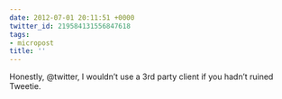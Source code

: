 ```yaml
---
date: 2012-07-01 20:11:51 +0000
twitter_id: 219584131556847618
tags:
- micropost
title: ''
---
```


Honestly, @twitter, I wouldn’t use a 3rd party client if you hadn’t ruined Tweetie.
